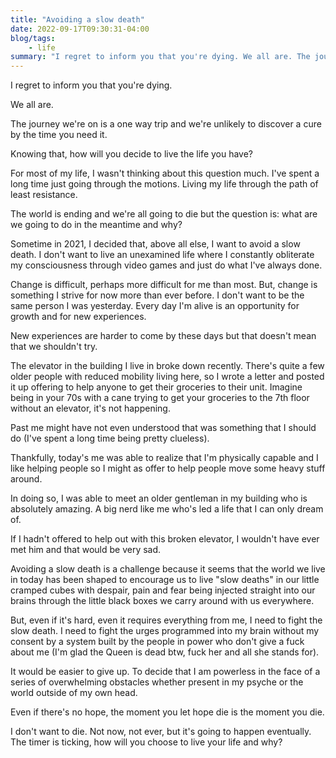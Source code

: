 ```yaml
---
title: "Avoiding a slow death"
date: 2022-09-17T09:30:31-04:00
blog/tags:
    - life
summary: "I regret to inform you that you're dying. We all are. The journey we're on is a one way trip and we're unlikely to discover a cure by the time you need it. Knowing that, how will you decide to live the life you have?"
---
```

I regret to inform you that you're dying.

We all are.

The journey we're on is a one way trip and we're unlikely to discover a cure by the time you need it.

Knowing that, how will you decide to live the life you have?

For most of my life, I wasn't thinking about this question much. I've spent a long time just going through the motions. Living my life through the path of least resistance.

The world is ending and we're all going to die but the question is: what are we going to do in the meantime and why?

Sometime in 2021, I decided that, above all else, I want to avoid a slow death. I don't want to live an unexamined life where I constantly obliterate my consciousness through video games and just do what I've always done.

Change is difficult, perhaps more difficult for me than most. But, change is something I strive for now more than ever before. I don't want to be the same person I was yesterday. Every day I'm alive is an opportunity for growth and for new experiences.

New experiences are harder to come by these days but that doesn't mean that we shouldn't try.

The elevator in the building I live in broke down recently. There's quite a few older people with reduced mobility living here, so I wrote a letter and posted it up offering to help anyone to get their groceries to their unit. Imagine being in your 70s with a cane trying to get your groceries to the 7th floor without an elevator, it's not happening.

Past me might have not even understood that was something that I should do (I've spent a long time being pretty clueless).

Thankfully, today's me was able to realize that I'm physically capable and I like helping people so I might as offer to help people move some heavy stuff around.

In doing so, I was able to meet an older gentleman in my building who is absolutely amazing. A big nerd like me who's led a life that I can only dream of.

If I hadn't offered to help out with this broken elevator, I wouldn't have ever met him and that would be very sad.

Avoiding a slow death is a challenge because it seems that the world we live in today has been shaped to encourage us to live "slow deaths" in our little cramped cubes with despair, pain and fear being injected straight into our brains through the little black boxes we carry around with us everywhere.

But, even if it's hard, even it requires everything from me, I need to fight the slow death. I need to fight the urges programmed into my brain without my consent by a system built by the people in power who don't give a fuck about me (I'm glad the Queen is dead btw, fuck her and all she stands for).

It would be easier to give up. To decide that I am powerless in the face of a series of overwhelming obstacles whether present in my psyche or the world outside of my own head.

Even if there's no hope, the moment you let hope die is the moment you die.

I don't want to die. Not now, not ever, but it's going to happen eventually. The timer is ticking, how will you choose to live your life and why?
